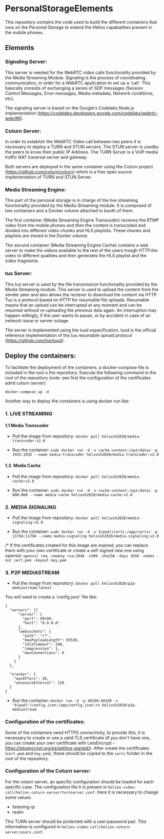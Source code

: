 # PersonalStorageElements

This repository contains the code used to build the different containers that runs on the Personal Storage to extend the Helios capabalities present in the mobile phones.



## Elements
### Signaling Server:
This server is needed for the WebRTC video calls functionality provided by the Media Streaming Module. Signaling is the process of coordinating communication, in order for a WebRTC application to set up a 'call'. This basically consists of exchanging a series of SDP messages (Session Control Messages, Error messages, Media metadata, Network conditions, etc).

The signaling server is based on the Google's Codelabs Node.js implementation (https://codelabs.developers.google.com/codelabs/webrtc-web/#6).

### Coturn Server:
In order to establish the WebRTC Video call between two peers it is necessary to deploy a TURN and STUN servers. The STUN server is usedby the peers to know their public IP Address. The TURN Server is a VoIP media traffic NAT traversal server and gateway.

Both servers are deployed in the same container using the Coturn project (https://github.com/coturn/coturn) which is a free open source implementation of TURN and STUN Server.

### Media Streaming Engine:
This part of the personal storage is in charge of the live streaming functionality provided by the Media Streaming module. It is composed of two containers and a Docker volume attached to booth of them. 

The first container (Media Streaming Engine Transcoder) recieves the RTMP video from the mobile phones and then the content is transcoded and divided into different video chunks and HLS playlists. These chunks and playlists are stored in the Docker volume.

The second container (Media Streaming Engine Cache) contains a web server to make the videos available to the rest of the users trough HTTP.the video to different qualities and then generates the HLS playlist and the video fragments. 


### tus Server:
This tus server is used by the file transmission functionality provided by the Media Streaming module. This server is used to upload the content from the sender peer and also allows the reciever to download the content via HTTP. Tus is a protocol based on HTTP for resumable file uploads. Resumable means that an upload can be interrupted at any moment and can be resumed without re-uploading the previous data again. An interruption may happen willingly, if the user wants to pause, or by accident in case of an network issue or server outage.

The server is implemented using the tusd especification, tusd is the official reference implementation of the tus resumable upload protocol (https://github.com/tus/tusd).

## Deploy the containers:
To facilitate the deployment of the containers, a docker-compose file is included in the root o the repository. Execute the following command in the root of the repository (note: see first the configuration of the certificates adnd coturn server):

```
docker-compose up -d
```

Another way to deploy the containers is using docker run like:

### 1. LIVE STREAMING 

#### 1.1 Media Transcoder

- Pull the image from repository: `docker pull heliosh2020/media-transcoder:v2.0`

- Run the container: `sudo docker run -d -v cache-content:/opt/data/ -p 1935:1935 --name media-transcoder heliosh2020/media-transcoder:v2.0`
	
#### 1.2. Media Cache

- Pull the image from repository: `docker pull heliosh2020/media-cache:v2.0`

- Run the container: `sudo docker run -d -v cache-content:/opt/data/ -p 800:800 --name media-cache heliosh2020/media-cache:v2.0`
	
### 2. MEDIA SIGNALING

- Pull the image from repository: `docker pull heliosh2020/media-signaling:v2.0`

- Run the container: `sudo docker run -d -v $(pwd)/certs:/app/certs/ -p 11794:11794 --name media-signaling heliosh2020/media-signaling:v2.0`
	
/* If the certificates created for this image are expired, you can replace them with your own certificate or create a self-signed new one using openssl:
`openssl req -newkey rsa:2048 -x509 -sha256 -days 3650 -nodes -out cert.pem -keyout key.pem`

### 3. P2P MEDIASTREAM

- Pull the image from repository: `docker pull heliosh2020/p2p-mediastream:latest`

You will need to create a 'config.json' file like:

```
{
  "servers": [{
      "server": {
        "port": 49199,
        "host": "0.0.0.0"
      },
      "websockets": {
        "path": "/*",
        "maxPayloadLength": 65536,
        "idleTimeout": 240,
        "compression": 1,
        "maxConnections": 0
      }
    }
  ],

  "tracker": {
    "maxOffers": 20,
    "announceInterval": 120
  }
}
```

- Run the container: `docker run -d -p 49199:49199 -v "$(pwd)"/config.json:/app/config.json:ro heliosh2020/p2p-mediastream`

### Configuration of the certificates: 
Some of the containers need HTTPS connectivity, to provide this, it is necessary to create or use a valid TLS certificate (if you don't have one, you can create your own certificate with LetsEncrypt - https://letsencrypt.org/es/getting-started/). After create the certificates (`cert.pem` and `key.pem`), these should be copied to the `certs` forlder in the root of the repository.

### Configuration of the Coturn server:
For the coturn server, an specific configuration should be loaded for each specific case. The configuration file it is present in `helios-video-call/helios-coturn-server/turnserver.conf`. Here it is necessary to change some values: 

* listening-ip
* realm

This TURN server should be protected with a user:password pair. This information is configured in `helios-video-call/helios-coturn-server/users.conf`.